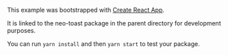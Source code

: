 This example was bootstrapped with [Create React App](https://github.com/facebook/create-react-app).

It is linked to the neo-toast package in the parent directory for development purposes.

You can run `yarn install` and then `yarn start` to test your package.
